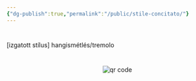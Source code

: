 ```yaml
---
{"dg-publish":true,"permalink":"/public/stile-concitato/"}
---
```


#

[izgatott stílus] hangismétlés/tremolo



#
<p style="text-align: center;"><img src="https://chart.googleapis.com/chart?cht=qr&chl=https://notes.andrasdenes.com/stile-concitato&chs=180x180&choe=UTF-8&chld=L|2" alt="qr code"></p>

